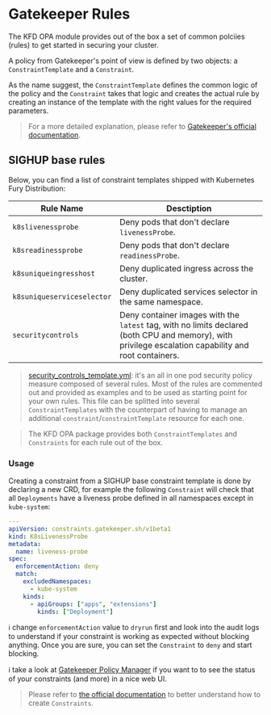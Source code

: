 # Gatekeeper Rules

<!-- <KFD-DOCS> -->

The KFD OPA module provides out of the box a set of common polciies (rules) to get started in securing your cluster.

A policy from Gatekeeper's point of view is defined by two objects: a `ConstraintTemplate` and a `Constraint`.

As the name suggest, the `ConstraintTemplate` defines the common logic of the policy and the `Constraint` takes that logic and creates the actual rule by creating an instance of the template with the right values for the required parameters.

> For a more detailed explanation, please refer to [Gatekeeper's official documentation][gatekeeper-docs].

## SIGHUP base rules

Below, you can find a list of constraint templates shipped with Kubernetes Fury Distribution:

| Rule Name                  | Desctiption                                                                                                                                           |
|----------------------------|-------------------------------------------------------------------------------------------------------------------------------------------------------|
| `k8slivenessprobe`         | Deny pods that don't declare `livenessProbe`.                                                                                                         |
| `k8sreadinessprobe`        | Deny pods that don't declare `readinessProbe`.                                                                                                        |
| `k8suniqueingresshost`     | Deny duplicated ingress across the cluster.                                                                                                           |
| `k8suniqueserviceselector` | Deny duplicated services selector in the same namespace.                                                                                              |
| `securitycontrols`         | Deny container images with the `latest` tag, with no limits declared (both CPU and memory), with privilege escalation capability and root containers. |

> [security_controls_template.yml][security-controls-template]: it's an all in one pod security policy measure composed of several rules. Most of the rules are commented out and provided as examples and to be used as starting point for your own rules.
> This file can be splitted into several `ConstraintTemplates` with the counterpart of having to manage an additional `constraint`/`constraintTemplate` resource for each one.
<!-- space left blank on purpose to separate both quotes -->
> The KFD OPA package provides both `ConstraintTemplates` and `Constraints` for each rule out of the box.

### Usage

Creating a constraint from a SIGHUP base constraint template is done by declaring a new CRD, for example the following `Constraint` will check that all `Deployments` have a liveness probe defined in all namespaces except in `kube-system`:

```yaml
---
apiVersion: constraints.gatekeeper.sh/v1beta1
kind: K8sLivenessProbe
metadata:
  name: liveness-probe
spec:
  enforcementAction: deny
  match:
    excludedNamespaces:
      - kube-system
    kinds:
      - apiGroups: ["apps", "extensions"]
        kinds: ["Deployment"]
```

ℹ️ change `enforcementAction` value to `dryrun` first and look into the audit logs to understand if your constraint is working as expected without blocking anything. Once you are sure, you can set the `Constraint` to `deny` and start blocking.

ℹ️ take a look at [Gatekeeper Policy Manager][gpm-post] if you want to to see the status of your constraints (and more) in a nice web UI.

> Please refer to [the official documentation][gatekeeper-constraint-docs] to better understand how to create `Constraints`.

<!-- Links -->
[security-controls-template]: templates/security_controls_template.yml
[gatekeeper-docs]: https://open-policy-agent.github.io/gatekeeper/website/docs/
[gatekeeper-constraint-docs]: https://open-policy-agent.github.io/gatekeeper/website/docs/howto#constraints
[gpm-post]: https://blog.sighup.io/announcing-gatekeeper-policy-manager/

<!-- </KFD-DOCS> -->
